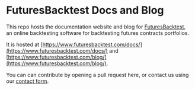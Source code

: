 # FuturesBacktest Docs and Blog

This repo hosts the documentation website and blog for [FuturesBacktest](https://www.futuresbacktest.com), an online backtesting software  for backtesting futures contracts portfolios.

It is hosted at [https://www.futuresbacktest.com/docs/](https://www.futuresbacktest.com/docs/) and [https://www.futuresbacktest.com/blog/](https://www.futuresbacktest.com/blog/).

You can can contribute by opening a pull request here, or contact us using our [contact form](https://www.futuresbacktest.com/contact).
